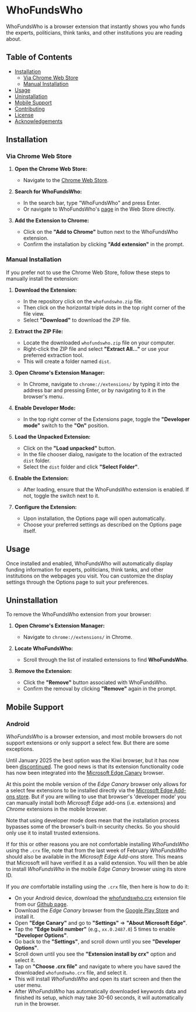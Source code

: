 # WhoFundsWho

WhoFundsWho is a browser extension that instantly shows you who funds the experts, politicians, think tanks, and other institutions you are reading about.

## Table of Contents

- [Installation](#installation)
  - [Via Chrome Web Store](#via-chrome-web-store)
  - [Manual Installation](#manual-installation)
- [Usage](#usage)
- [Uninstallation](#uninstallation)
- [Mobile Support](#mobile-support)
- [Contributing](#contributing)
- [License](#license)
- [Acknowledgements](#acknowledgements)
 
## Installation

### Via Chrome Web Store

1. **Open the Chrome Web Store:**
   - Navigate to the [Chrome Web Store](https://chrome.google.com/webstore).

2. **Search for WhoFundsWho:**
   - In the search bar, type "WhoFundsWho" and press Enter.
   - Or navigate to WhoFundsWho's [page](https://chromewebstore.google.com/detail/whofundswho/pfdecgjliclkncfaiciljlphfenigmno) in the Web Store directly.

3. **Add the Extension to Chrome:**
   - Click on the **"Add to Chrome"** button next to the WhoFundsWho extension.
   - Confirm the installation by clicking **"Add extension"** in the prompt.

### Manual Installation

If you prefer not to use the Chrome Web Store, follow these steps to manually install the extension:

1. **Download the Extension:**
   - In the repository click on the `whofundswho.zip` file.
   - Then click on the horizontal triple dots in the top right corner of the file view.
   - Select **"Download"** to download the ZIP file.

2. **Extract the ZIP File:**
   - Locate the downloaded `whofundswho.zip` file on your computer.
   - Right-click the ZIP file and select **"Extract All..."** or use your preferred extraction tool.
   - This will create a folder named `dist`.

3. **Open Chrome's Extension Manager:**
   - In Chrome, navigate to `chrome://extensions/` by typing it into the address bar and pressing Enter, or by navigating to it in the browser's menu.

4. **Enable Developer Mode:**
   - In the top right corner of the Extensions page, toggle the **"Developer mode"** switch to the **"On"** position.

5. **Load the Unpacked Extension:**
   - Click on the **"Load unpacked"** button.
   - In the file chooser dialog, navigate to the location of the extracted `dist` folder.
   - Select the `dist` folder and click **"Select Folder"**.

6. **Enable the Extension:**
   - After loading, ensure that the WhoFundsWho extension is enabled. If not, toggle the switch next to it.

7. **Configure the Extension:**
   - Upon installation, the Options page will open automatically.
   - Choose your preferred settings as described on the Options page itself.

## Usage

Once installed and enabled, WhoFundsWho will automatically display funding information for experts, politicians, think tanks, and other institutions on the webpages you visit. You can customize the display settings through the Options page to suit your preferences.

## Uninstallation

To remove the WhoFundsWho extension from your browser:

1. **Open Chrome's Extension Manager:**
   - Navigate to `chrome://extensions/` in Chrome.

2. **Locate WhoFundsWho:**
   - Scroll through the list of installed extensions to find **WhoFundsWho**.

3. **Remove the Extension:**
   - Click the **"Remove"** button associated with WhoFundsWho.
   - Confirm the removal by clicking **"Remove"** again in the prompt.

## Mobile Support

### Android

*WhoFundsWho* is a browser extension, and most mobile browsers do not support extensions or only support a select few. But there are some exceptions.

Until January 2025 the best option was the Kiwi browser, but it has now been [discontinued](https://github.com/kiwibrowser/src.next). The good news is that its extension functionality code has now been integrated into the [Microsoft Edge Canary](https://play.google.com/store/apps/details?id=com.microsoft.emmx.canary&hl=en_CA) browser.

At this point the mobile version of the *Edge Canary* browser only allows for a select few extensions to be installed directly via the [Microsoft Edge Add-ons store](https://microsoftedge.microsoft.com/addons/Microsoft-Edge-Extensions-Home). But if you are willing to use that browser's 'developer mode' you can manually install both *Microsoft Edge* add-ons (i.e. extensions) and *Chrome* extensions in the mobile browser.

Note that using developer mode does mean that the installation process bypasses some of the browser's built-in security checks. So you should only use it to install trusted extensions.

If for this or other reasons you are not comfortable installing *WhoFundsWho* using the `.crx` file, note that from the last week of February *WhoFundsWho* should also be available in the *Microsoft Edge Add-ons* store. This means that Microsoft will have verified it as a valid extension. You will then be able to install *WhoFundsWho* in the mobile *Edge Canary* browser using its store ID.

If you *are* comfortable installing using the `.crx` file, then here is how to do it:

- On your Android device, download the [whofundswho.crx](https://github.com/koenswinkelswfw/whofundswho/blob/main/whofundswho.crx) extension file from our [Github page](https://github.com/koenswinkelswfw/whofundswho/tree/main).
- Download the *Edge Canary* browser from the [Google Play Store](https://play.google.com/store/apps/details?id=com.microsoft.emmx.canary&hl=en_CA) and install it.
- Open **"Edge Canary"** and go to **"Settings"** => **"About Microsoft Edge"**.
- Tap the **"Edge build number"** (e.g., `xx.0.2487.0`) 5 times to enable **"Developer Options"**.
- Go back to the **"Settings"**, and scroll down until you see **"Developer Options"**.
- Scroll down until you see the **"Extension install by crx"** option and select it.
- Tap on **"Choose .crx file"** and navigate to where you have saved the downloaded `whofundswho.crx` file, and select it.
- This will install *WhoFundsWho* and open its start screen and then the user menu.
- After *WhoFundsWho* has automatically downloaded keywords data and finished its setup, which may take 30-60 seconds, it will automatically run in the browser.
